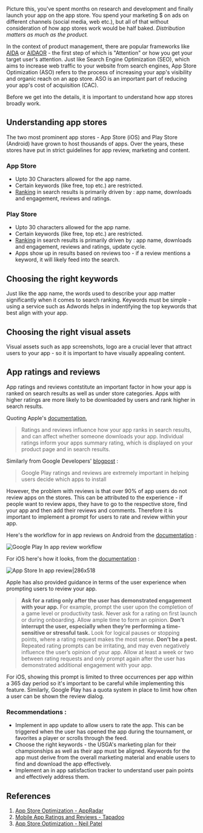 Picture this, you've spent months on research and development and finally launch your app on the app store. You spend your marketing $ on ads on different channels (social media, web etc.), but all of that without consideration of how app stores work would be half baked. _Distribution matters as much as the product._
 
In the context of product management, there are popular frameworks like [AIDA](https://en.wikipedia.org/wiki/AIDA_(marketing)) or [AIDAOR](https://www.alexandercowan.com/animating-user-acquisition-with-storyboards-in-6-steps/) - the first step of which is "Attention" or how you get your target user's attention. 
Just like Search Engine Optimization (SEO), which aims to increase web traffic to your website from search engines, App Store Optimization (ASO) refers to the process of increasing your app's visibility and organic reach on an app store. ASO is an important part of reducing your app's cost of acquisition (CAC).


Before we get into the details, it is important to understand how app stores broadly work.

## Understanding app stores

The two most prominent app stores - App Store (iOS) and Play Store (Android) have grown to host thousands of apps. Over the years, these stores have put in strict guidelines for app review, marketing and content. 

### App Store

- Upto 30 Characters allowed for the app name.
- Certain keywords (like free, top etc.) are restricted.
- [Ranking](https://blog.apptopia.com/app-store-rank-explained-what-is-an-apps-apple-google-store-ranking-and-what-impacts-it) in search results is primarily driven by : app name, downloads and engagement, reviews and ratings.

### Play Store

- Upto 30 characters allowed for the app name.
- Certain keywords (like free, top etc.) are restricted.
- [Ranking](https://blog.apptopia.com/app-store-rank-explained-what-is-an-apps-apple-google-store-ranking-and-what-impacts-it) in search results is primarily driven by : app name, downloads and engagement, reviews and ratings, update cycle.
- Apps show up in results based on reviews too - if a review mentions a keyword, it will likely feed into the search.


## Choosing the right keywords

Just like the app name, the words used to describe your app matter significantly when it comes to search ranking. Keywords must be simple - using a service such as Adwords helps in indentifying the top keywords that best align with your app.

## Choosing the right visual assets
Visual assets such as app screenshots, logo are a crucial lever that attract users to your app - so it is important to have visually appealing content. 

## App ratings and reviews

App ratings and reviews contstitute an important factor in how your app is ranked on search results as well as under store categories. Apps with higher ratings are more likely to be downloaded by users and rank higher in search results.

Quoting Apple's [documentation](https://developer.apple.com/app-store/ratings-and-reviews/), 

>Ratings and reviews influence how your app ranks in search results, and can affect whether someone downloads your app. Individual ratings inform your apps summary rating, which is displayed on your product page and in search results.

Similarly from Google Developers' [blogpost](https://android-developers.googleblog.com/2018/12/in-reviews-we-trust-making-google-play.html) : 

>Google Play ratings and reviews are extremely important in helping users decide which apps to install

However, the problem with reviews is that over 90% of app users do not review apps on the stores. This can be attributed to the experience - if people want to review apps, they have to go to the respective store, find your app and then add their reviews and comments. Therefore it is important to implement a prompt for users to rate and review within your app.

Here's the workflow for in app reviews on Android from the [documentation](https://developer.android.com/guide/playcore/in-app-review) : 

![Google Play In app review workflow](https://developer.android.com/images/google/play/in-app-review/iar-flow.jpg?authuser=1)


For iOS here's how it looks, from the [documentation](https://developer.apple.com/design/human-interface-guidelines/ios/system-capabilities/ratings-and-reviews/) :

![App Store In app review|286x518](https://developer.apple.com/design/human-interface-guidelines/ios/images/AppRating_2x.png)


Apple has also provided guidance in terms of the user experience when prompting users to review your app.

> **Ask for a rating only after the user has demonstrated engagement with your app.** For example, prompt the user upon the completion of a game level or productivity task. Never ask for a rating on first launch or during onboarding. Allow ample time to form an opinion.
>**Don’t interrupt the user, especially when they’re performing a time-sensitive or stressful task.** Look for logical pauses or stopping points, where a rating request makes the most sense.
   **Don’t be a pest.** Repeated rating prompts can be irritating, and may even negatively influence the user’s opinion of your app. Allow at least a week or two between rating requests and only prompt again after the user has demonstrated additional engagement with your app.

For iOS, showing this prompt is limited to three occurrences per app within a 365 day period so it's important to be careful while implementing this feature. Similarly, Google Play has a quota system in place to limit how often a user can be shown the review dialog.


### Recommendations : 
- Implement in app update to allow users to rate the app. This can be triggered when the user has opened the app during the tournament, or favorites a player or scrolls through the feed.
- Choose the right keywords - the USGA's marketing plan for their championships as well as their app must be aligned. Keywords for the app must derive from the overall marketing material and enable users to find and download the app effectively. 
- Implement an in app satisfaction tracker to understand user pain points and effectively address them.



## References 
1. [App Store Optimization - AppRadar](https://appradar.com/academy/what-is-app-store-optimization-aso)
2. [Mobile App Ratings and Reviews - Tapadoo](https://tapadoo.com/mobile-app-ratings-reviews/)
3. [App Store Optimization - Neil Patel](https://neilpatel.com/blog/app-store-optimization/)

